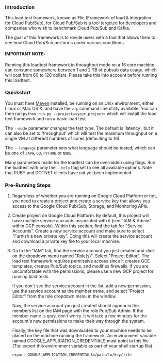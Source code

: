 ### Introduction

This load test framework, known as Flic (Framework of load & integration for
Cloud Pub/Sub), for Cloud Pub/Sub is a tool targeted for developers and
companies who wish to benchmark Cloud Pub/Sub and Kafka.

The goal of this framework is to rovide users with a tool that allows them to see how Cloud Pub/Sub
performs under various conditions.

#### IMPORTANT NOTE:

Running this loadtest framework in throughput mode on a 16 core machine can consume somewhere between 1 and 2 TB of
pubsub data usage, which will cost from 60 to 120 dollars.  Please take this into account before running this loadtest.

### Quickstart

You must have [Maven](https://maven.apache.org/) installed, be running on an Unix environment, either Linux or Mac OS X,
and have the `zip` command line utility available.
You can then run `python run.py --project=<your_project>` which will install the load test framework and run a basic
load test.

The `--mode` parameter changes the test type. The default is 'latency', but it can also be set to 'throughput' which
will test the maximum throughput on a single VM at different numbers of cores (defaulting to 16).

The `--language` parameter sets what language should be tested, which can be one of `JAVA`, `GO`, `PYTHON` or `NODE`.

Many parameters made for the loadtest can be overridden using flags.  Run the loadtest with only the `--help` flag set
to see all available options.  Note that RUBY and DOTNET clients have not yet been implemented.

### Pre-Running Steps

1.  Regardless of whether you are running on Google Cloud Platform or not, you
    need to create a project and create a service key that allows you access to
    the Google Cloud Pub/Sub, Storage, and Monitoring APIs.

2.  Create project on Google Cloud Platform. By default, this project will have
    multiple service accounts associated with it (see "IAM & Admin" within GCP
    console). Within this section, find the tab for "Service Accounts". Create a
    new service account and make sure to select "Furnish a new private key".
    Doing this will create the service account and download a private key file
    to your local machine.

3.  Go to the "IAM" tab, find the service account you just created and click on
    the dropdown menu named "Role(s)". Select "Project Editor". The load test
    framework requires permissive access since it creates GCE templates,
    creates Pub/Sub topics, and modifies firewalls. If you are uncomfortable
    with the permissions, please use a new GCP project for running load tests.

    If you don't see the service account in the list, add a new permission, use
    the service account as the member name, and select "Project Editor" from the
    role dropdown menu in the window.

    Now, the service account you just created should appear in the members list
    on the IAM page with the role Pub/Sub Admin. If the member name is gray,
    don't worry. It will take a few minutes for the account's new permissions to
    make their way through the system.

    Finally, the key file that was downloaded to your machine
    needs to be placed on the machine running the framework. An environment
    variable named GOOGLE_APPLICATION_CREDENTIALS must point to this file. (Tip:
    export this environment variable as part of your shell startup file).

    `export GOOGLE_APPLICATION_CREDENTIALS=/path/to/key/file`
